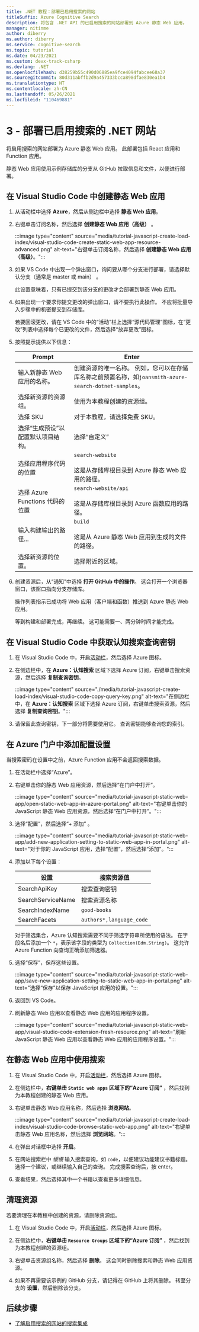 ```yaml
---
title: .NET 教程：部署已启用搜索的网站
titleSuffix: Azure Cognitive Search
description: 将包含 .NET API 的已启用搜索的网站部署到 Azure 静态 Web 应用。
manager: nitinme
author: diberry
ms.author: diberry
ms.service: cognitive-search
ms.topic: tutorial
ms.date: 04/23/2021
ms.custom: devx-track-csharp
ms.devlang: .NET
ms.openlocfilehash: d38259b55c490d06885ea9fce4094fabcee68a37
ms.sourcegitcommit: 80d311abffb2d9a457333bcca898dfae830ea1b4
ms.translationtype: HT
ms.contentlocale: zh-CN
ms.lasthandoff: 05/26/2021
ms.locfileid: "110469881"
---
```

# <a name="3---deploy-the-search-enabled-net-website"></a>3 - 部署已启用搜索的 .NET 网站

将启用搜索的网站部署为 Azure 静态 Web 应用。 此部署包括 React 应用和 Function 应用。  

静态 Web 应用使用示例存储库的分支从 GitHub 拉取信息和文件，以便进行部署。  

## <a name="create-a-static-web-app-in-visual-studio-code"></a>在 Visual Studio Code 中创建静态 Web 应用

1. 从活动栏中选择 **Azure**，然后从侧边栏中选择 **静态 Web 应用**。 
1. 右键单击订阅名称，然后选择 **创建静态 Web 应用（高级）** 。    

    :::image type="content" source="media/tutorial-javascript-create-load-index/visual-studio-code-create-static-web-app-resource-advanced.png" alt-text="右键单击订阅名称，然后选择 **创建静态 Web 应用（高级）**。":::

1. 如果 VS Code 中出现一个弹出窗口，询问要从哪个分支进行部署，请选择默认分支（通常是 master 或 main） 。 

    此设置意味着，只有已提交到该分支的更改才会部署到静态 Web 应用。 

1. 如果出现一个要求你提交更改的弹出窗口，请不要执行此操作。 不应将批量导入步骤中的机密提交到存储库。 

    若要回滚更改，请在 VS Code 中的“活动”栏上选择“源代码管理”图标，在“更改”列表中选择每个已更改的文件，然后选择“放弃更改”图标。

1. 按照提示提供以下信息：

    |Prompt|Enter|
    |--|--|
    |输入新静态 Web 应用的名称。|创建资源的唯一名称。 例如，您可以在存储库名称之前预置名称，如`joansmith-azure-search-dotnet-samples`。 |
    |选择新资源的资源组。|使用为本教程创建的资源组。|
    |选择 SKU| 对于本教程，请选择免费 SKU。|
    |选择“生成预设”以配置默认项目结构。|选择“自定义”|
    |选择应用程序代码的位置|`search-website`<br><br>这是从存储库根目录到 Azure 静态 Web 应用的路径。 |
    |选择 Azure Functions 代码的位置|`search-website/api`<br><br>这是从存储库根目录到 Azure 函数应用的路径。 |
    |输入构建输出的路径...|`build`<br><br>这是从 Azure 静态 Web 应用到生成的文件的路径。|
    |选择新资源的位置。|选择附近的区域。|

1. 创建资源后，从“通知”中选择 **打开 GitHub 中的操作**。 这会打开一个浏览器窗口，该窗口指向分支存储库。 

    操作列表指示已成功将 Web 应用（客户端和函数）推送到 Azure 静态 Web 应用。 

    等到构建和部署完成，再继续。 这可能需要一、两分钟时间才能完成。

## <a name="get-cognitive-search-query-key-in-visual-studio-code"></a>在 Visual Studio Code 中获取认知搜索查询密钥

1. 在 Visual Studio Code 中，开启[活动栏](https://code.visualstudio.com/docs/getstarted/userinterface)，然后选择 Azure 图标。 

1. 在侧边栏中，在 **Azure：认知搜索** 区域下选择 Azure 订阅，右键单击搜索资源，然后选择 **复制查询密钥**。 

    :::image type="content" source="./media/tutorial-javascript-create-load-index/visual-studio-code-copy-query-key.png" alt-text="在侧边栏中，在 **Azure：认知搜索** 区域下选择 Azure 订阅，右键单击搜索资源，然后选择 **复制查询密钥**。":::

1. 请保留此查询密钥，下一部分将需要使用它。 查询密钥能够查询您的索引。 

## <a name="add-configuration-settings-in-azure-portal"></a>在 Azure 门户中添加配置设置

当搜索密码在设置中之前，Azure Function 应用不会返回搜索数据。 

1. 在活动栏中选择“Azure”。 
1. 右键单击你的静态 Web 应用资源，然后选择“在门户中打开”。

    :::image type="content" source="media/tutorial-javascript-static-web-app/open-static-web-app-in-azure-portal.png" alt-text="右键单击你的 JavaScript 静态 Web 应用资源，然后选择“在门户中打开”。":::

1. 选择“配置”，然后选择“+ 添加” 。

    :::image type="content" source="media/tutorial-javascript-static-web-app/add-new-application-setting-to-static-web-app-in-portal.png" alt-text="对于你的 JavaScript 应用，选择“配置”，然后选择“添加”。":::

1. 添加以下每个设置：

    |设置|搜索资源值|
    |--|--|
    |SearchApiKey|搜索查询密钥|
    |SearchServiceName|搜索资源名称|
    |SearchIndexName|`good-books`|
    |SearchFacets|`authors*,language_code`|

    对于筛选集合，Azure 认知搜索需要不同于筛选字符串所使用的语法。 在字段名后添加一个 `*`，表示该字段的类型为 `Collection(Edm.String)`。 这允许 Azure Function 向查询正确添加筛选器。

1. 选择“保存”，保存这些设置。 

    :::image type="content" source="media/tutorial-javascript-static-web-app/save-new-application-setting-to-static-web-app-in-portal.png" alt-text="选择“保存”以保存 JavaScript 应用的设置。":::

1. 返回到 VS Code。 
1. 刷新静态 Web 应用以查看静态 Web 应用的应用程序设置。 

    :::image type="content" source="media/tutorial-javascript-static-web-app/visual-studio-code-extension-fresh-resource.png" alt-text="刷新 JavaScript 静态 Web 应用以查看静态 Web 应用的应用程序设置。":::

## <a name="use-search-in-your-static-web-app"></a>在静态 Web 应用中使用搜索

1. 在 Visual Studio Code 中，开启[活动栏](https://code.visualstudio.com/docs/getstarted/userinterface)，然后选择 Azure 图标。
1. 在侧边栏中，**右键单击 `Static web apps` 区域下的“Azure 订阅”** ，然后找到为本教程创建的静态 Web 应用。
1. 右键单击静态 Web 应用名称，然后选择 **浏览网站**。
    
    :::image type="content" source="media/tutorial-javascript-create-load-index/visual-studio-code-browse-static-web-app.png" alt-text="右键单击静态 Web 应用名称，然后选择 **浏览网站**。":::    

1. 在弹出对话框中选择 **开启**。
1. 在网站搜索栏中 _缓慢_ 输入搜索查询，如 `code`，以便建议功能建议书籍标题。 选择一个建议，或继续输入自己的查询。 完成搜索查询后，按 enter。 
1. 查看结果，然后选择其中一个书籍以查看更多详细信息。 

## <a name="clean-up-resources"></a>清理资源

若要清理在本教程中创建的资源，请删除资源组。

1. 在 Visual Studio Code 中，开启[活动栏](https://code.visualstudio.com/docs/getstarted/userinterface)，然后选择 Azure 图标。 

1. 在侧边栏中，**右键单击 `Resource Groups` 区域下的“Azure 订阅”** ，然后找到为本教程创建的资源组。
1. 右键单击资源组名称，然后选择 **删除**。
    这会同时删除搜索和静态 Web 应用资源。
1. 如果不再需要该示例的 GitHub 分支，请记得在 GitHub 上将其删除。 转至分支的 **设置**，然后删除该分支。 


## <a name="next-steps"></a>后续步骤

* [了解启用搜索的网站的搜索集成](tutorial-csharp-search-query-integration.md)
